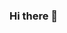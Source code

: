 ### Hi there 👋

<!--
**koushal2023/koushal2023** is a ✨ _special_ ✨ repository because its `README.md` (this file) appears on your GitHub profile.

Here are some ideas to get you started:

- 🔭 I’m currently working on SpringBoot and Microservices
- 🌱 I’m currently learning Spring Security, Jenkins and AWS
- 👯 I’m looking to collaborate on Web Development
- 🤔 I’m looking for Web Developer Role
- 📫 How to reach me: koushalsharma2023@gmail.com
-->
